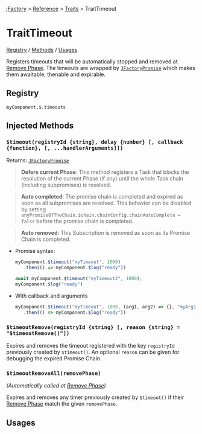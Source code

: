 [jFactory](index.md) > [Reference](ref-index.md) > [Traits](ref-index.md#traits-component-features) > TraitTimeout

# TraitTimeout

[Registry](#registry) / [Methods](#injected-methods) / [Usages](#usages)

Registers timeouts that will be automatically stopped and removed at [Remove Phase](TraitService-Phases.md#remove-phase). The timeouts are wrapped by [`JFactoryPromise`](JFactoryPromise.md)  which makes them awaitable, thenable and expirable.

## Registry

`myComponent.$.timeouts`

## Injected Methods

### `$timeout(registryId {string}, delay {number} [, callback {function}, [, ...handlerArguments]])` 
Returns: [`JFactoryPromise`](JFactoryPromise.md)  

>**Defers current Phase**: This method registers a Task that blocks the resolution of the current Phase (if any) until the whole Task chain (including subpromises) is resolved.

>**Auto completed**: The promise chain is completed and expired as soon as all subpromises are resolved. This behavior can be disabled by setting `anyPromiseOfTheChain.$chain.chainConfig.chainAutoComplete = false` before the promise chain is completed.

>**Auto removed**: This Subscription is removed as soon as its Promise Chain is completed.

* Promise syntax:

   ```javascript
   myComponent.$timeout("myTimeout", 1000)
      .then(() => myComponent.$log("ready"))   
   ```  
   ```javascript
   await myComponent.$timeout("myTimeout2", 1000);
   myComponent.$log("ready")
   ```  
* With callback and arguments

   ```javascript
   myComponent.$timeout("myTimeout", 1000, (arg1, arg2) => {}, "myArg1", "myArg2")
      .then(() => myComponent.$log("ready"))
   ```  
### `$timeoutRemove(registryId {string} [, reason {string} = "$timeoutRemove()"])` 

Expires and removes the timeout registered with the key `registryId` previously created by `$timeout()`. An optional `reason` can be given for debugging the expired Promise Chain. 

### `$timeoutRemoveAll(removePhase)` 

*(Automatically called at [Remove Phase](TraitService-Phases.md#remove-phase))*

Expires and removes any timer previously created by `$timeout()` if their [Remove Phase](TraitService-Phases.md#remove-phase) match the given `removePhase`.
 
## Usages
<!--
```javascript
import { jFactory } from "jfactory-es";

let myComponent = jFactory("myComponent", {
    onInstall() {
        this.counter = 0;
        this.$timeout("installTimer", () => this.counter++, 100)
    },
    onEnable() {
        this.$log('counter after installing =', this.counter); // = 1
        this.$timeout("enableTimer", () => this.counter++, 10)
            .then(
                () => this.$log('counter after enabling =', this.counter) // = 2
            )
    }
});

await myComponent.$install(true);
```
-->